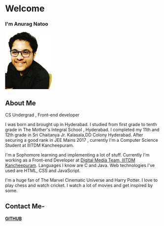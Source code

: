 # Welcome 
### I'm Anurag Natoo 
<img src="me.jpg" alt="My picture" width=30%/>


## About Me 
CS Undergrad , Front-end developer

I was born and brought up in Hyderabad.
I studied from first grade to tenth grade in The Mother's Integral School , Hyderabad.
I completed my 11th and 12th grade in Sri Chaitanya Jr. Kalasala,DD Colony Hyderabad.
After securing a good rank in JEE Mains 2017 , currently I'm a Computer Science Student at IIITDM Kancheepuram.

I'm a Sophomore learning and implementing a lot of stuff. Currently I'm working as a 
Front-end Developer at [Digital Media Team, IIITDM Kancheepuram](https://github.com/DMT-IIITDM).
Languages I know are C and Java. Web technologies I've used are HTML, CSS and JavaScript.

I'm a huge fan of The Marvel Cinematic Universe and Harry Potter. I love to play chess and watch cricket.
I watch a lot of movies and get inspired by some.


## Contact Me- 
#### [GITHUB](https://github.com/anuragnatoo)
